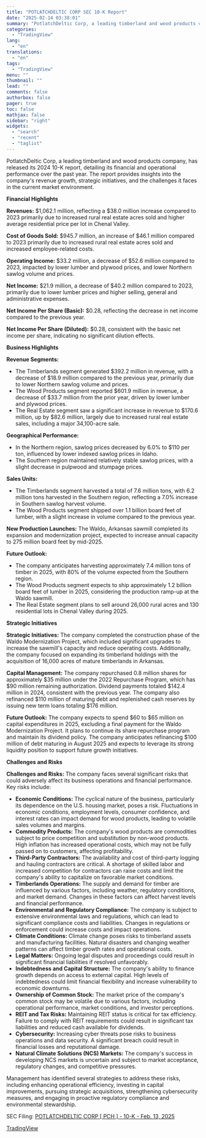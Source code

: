 ```yaml
---
title: "POTLATCHDELTIC CORP SEC 10-K Report"
date: "2025-02-14 03:38:01"
summary: "PotlatchDeltic Corp, a leading timberland and wood products company, has released its 2024 10-K report, detailing its financial and operational performance over the past year. The report provides insights into the company's revenue growth, strategic initiatives, and the challenges it faces in the current market environment. Financial Highlights Revenues: $1,062.1..."
categories:
  - "TradingView"
lang:
  - "en"
translations:
  - "en"
tags:
  - "TradingView"
menu: ""
thumbnail: ""
lead: ""
comments: false
authorbox: false
pager: true
toc: false
mathjax: false
sidebar: "right"
widgets:
  - "search"
  - "recent"
  - "taglist"
---
```


PotlatchDeltic Corp, a leading timberland and wood products company, has released its 2024 10-K report, detailing its financial and operational performance over the past year. The report provides insights into the company's revenue growth, strategic initiatives, and the challenges it faces in the current market environment.

**Financial Highlights**

**Revenues:** $1,062.1 million, reflecting a $38.0 million increase compared to 2023 primarily due to increased rural real estate acres sold and higher average residential price per lot in Chenal Valley.

**Cost of Goods Sold:** $945.7 million, an increase of $46.1 million compared to 2023 primarily due to increased rural real estate acres sold and increased employee-related costs.

**Operating Income:** $33.2 million, a decrease of $52.6 million compared to 2023, impacted by lower lumber and plywood prices, and lower Northern sawlog volume and prices.

**Net Income:** $21.9 million, a decrease of $40.2 million compared to 2023, primarily due to lower lumber prices and higher selling, general and administrative expenses.

**Net Income Per Share (Basic):** $0.28, reflecting the decrease in net income compared to the previous year.

**Net Income Per Share (Diluted):** $0.28, consistent with the basic net income per share, indicating no significant dilution effects.

**Business Highlights**

**Revenue Segments:**

* The Timberlands segment generated $392.2 million in revenue, with a decrease of $18.9 million compared to the previous year, primarily due to lower Northern sawlog volume and prices.
* The Wood Products segment reported $601.9 million in revenue, a decrease of $33.7 million from the prior year, driven by lower lumber and plywood prices.
* The Real Estate segment saw a significant increase in revenue to $170.6 million, up by $82.6 million, largely due to increased rural real estate sales, including a major 34,100-acre sale.

**Geographical Performance:**

* In the Northern region, sawlog prices decreased by 6.0% to $110 per ton, influenced by lower indexed sawlog prices in Idaho.
* The Southern region maintained relatively stable sawlog prices, with a slight decrease in pulpwood and stumpage prices.

**Sales Units:**

* The Timberlands segment harvested a total of 7.6 million tons, with 6.2 million tons harvested in the Southern region, reflecting a 7.0% increase in Southern sawlog harvest volume.
* The Wood Products segment shipped over 1.1 billion board feet of lumber, with a slight increase in volume compared to the previous year.

**New Production Launches:** The Waldo, Arkansas sawmill completed its expansion and modernization project, expected to increase annual capacity to 275 million board feet by mid-2025.

**Future Outlook:**

* The company anticipates harvesting approximately 7.4 million tons of timber in 2025, with 80% of the volume expected from the Southern region.
* The Wood Products segment expects to ship approximately 1.2 billion board feet of lumber in 2025, considering the production ramp-up at the Waldo sawmill.
* The Real Estate segment plans to sell around 26,000 rural acres and 130 residential lots in Chenal Valley during 2025.

**Strategic Initiatives**

**Strategic Initiatives:** The company completed the construction phase of the Waldo Modernization Project, which included significant upgrades to increase the sawmill's capacity and reduce operating costs. Additionally, the company focused on expanding its timberland holdings with the acquisition of 16,000 acres of mature timberlands in Arkansas.

**Capital Management:** The company repurchased 0.8 million shares for approximately $35 million under the 2022 Repurchase Program, which has $90 million remaining authorization. Dividend payments totaled $142.4 million in 2024, consistent with the previous year. The company also refinanced $110 million of maturing debt and replenished cash reserves by issuing new term loans totaling $176 million.

**Future Outlook:** The company expects to spend $60 to $65 million on capital expenditures in 2025, excluding a final payment for the Waldo Modernization Project. It plans to continue its share repurchase program and maintain its dividend policy. The company anticipates refinancing $100 million of debt maturing in August 2025 and expects to leverage its strong liquidity position to support future growth initiatives.

**Challenges and Risks**

**Challenges and Risks:** The company faces several significant risks that could adversely affect its business operations and financial performance. Key risks include:

* **Economic Conditions:** The cyclical nature of the business, particularly its dependence on the U.S. housing market, poses a risk. Fluctuations in economic conditions, employment levels, consumer confidence, and interest rates can impact demand for wood products, leading to volatile sales volumes and margins.
* **Commodity Products:** The company's wood products are commodities subject to price competition and substitution by non-wood products. High inflation has increased operational costs, which may not be fully passed on to customers, affecting profitability.
* **Third-Party Contractors:** The availability and cost of third-party logging and hauling contractors are critical. A shortage of skilled labor and increased competition for contractors can raise costs and limit the company's ability to capitalize on favorable market conditions.
* **Timberlands Operations:** The supply and demand for timber are influenced by various factors, including weather, regulatory conditions, and market demand. Changes in these factors can affect harvest levels and financial performance.
* **Environmental and Regulatory Compliance:** The company is subject to extensive environmental laws and regulations, which can lead to significant compliance costs and liabilities. Changes in regulations or enforcement could increase costs and impact operations.
* **Climate Conditions:** Climate change poses risks to timberland assets and manufacturing facilities. Natural disasters and changing weather patterns can affect timber growth rates and operational costs.
* **Legal Matters:** Ongoing legal disputes and proceedings could result in significant financial liabilities if resolved unfavorably.
* **Indebtedness and Capital Structure:** The company's ability to finance growth depends on access to external capital. High levels of indebtedness could limit financial flexibility and increase vulnerability to economic downturns.
* **Ownership of Common Stock:** The market price of the company's common stock may be volatile due to various factors, including operational performance, market conditions, and investor perceptions.
* **REIT and Tax Risks:** Maintaining REIT status is critical for tax efficiency. Failure to comply with REIT requirements could result in significant tax liabilities and reduced cash available for dividends.
* **Cybersecurity:** Increasing cyber threats pose risks to business operations and data security. A significant breach could result in financial losses and reputational damage.
* **Natural Climate Solutions (NCS) Markets:** The company's success in developing NCS markets is uncertain and subject to market acceptance, regulatory changes, and competitive pressures.

Management has identified several strategies to address these risks, including enhancing operational efficiency, investing in capital improvements, pursuing strategic acquisitions, strengthening cybersecurity measures, and engaging in proactive regulatory compliance and environmental stewardship.

SEC Filing: [POTLATCHDELTIC CORP [ PCH ] - 10-K - Feb. 13, 2025](https://www.sec.gov/Archives/edgar/data/1338749/000095017025019711/pch-20241231.htm)

[TradingView](https://www.tradingview.com/news/tradingview:b31e8f207baa5:0-potlatchdeltic-corp-sec-10-k-report/)
